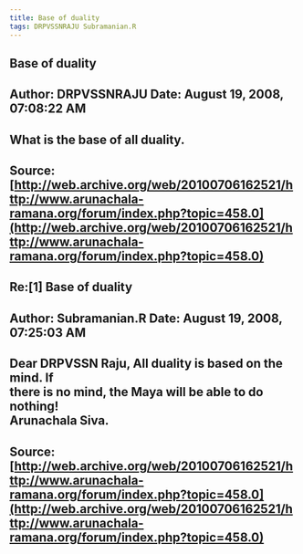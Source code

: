 ```yaml
--- 
title: Base of duality   
tags: DRPVSSNRAJU Subramanian.R  
---  
```

## Base of duality  
Author: DRPVSSNRAJU         Date: August 19, 2008, 07:08:22 AM  
---  
What is the base of all duality.
 ---  
Source:[http://web.archive.org/web/20100706162521/http://www.arunachala-ramana.org/forum/index.php?topic=458.0](http://web.archive.org/web/20100706162521/http://www.arunachala-ramana.org/forum/index.php?topic=458.0)   
---  

## Re:[1] Base of duality  
Author: Subramanian.R       Date: August 19, 2008, 07:25:03 AM  
---  
Dear DRPVSSN Raju, All duality is based on the mind. If   
there is no mind, the Maya will be able to do nothing!   
Arunachala Siva.
 ---  
Source:[http://web.archive.org/web/20100706162521/http://www.arunachala-ramana.org/forum/index.php?topic=458.0](http://web.archive.org/web/20100706162521/http://www.arunachala-ramana.org/forum/index.php?topic=458.0)   
---  

